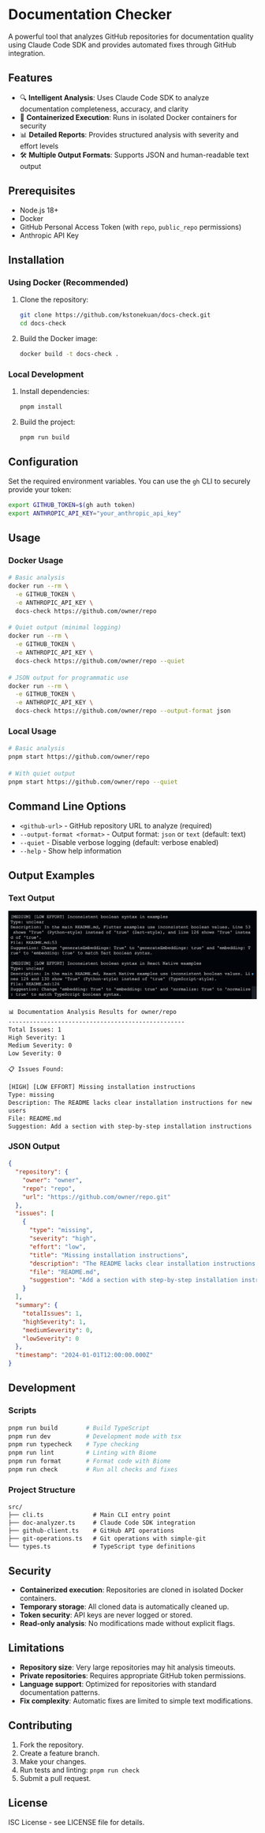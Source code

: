 # Documentation Checker

A powerful tool that analyzes GitHub repositories for documentation quality using Claude Code SDK and provides automated fixes through GitHub integration.

## Features

- 🔍 **Intelligent Analysis**: Uses Claude Code SDK to analyze documentation completeness, accuracy, and clarity
- 🐳 **Containerized Execution**: Runs in isolated Docker containers for security
- 📊 **Detailed Reports**: Provides structured analysis with severity and effort levels
- 🛠️ **Multiple Output Formats**: Supports JSON and human-readable text output

## Prerequisites

- Node.js 18+
- Docker
- GitHub Personal Access Token (with `repo`, `public_repo` permissions)
- Anthropic API Key

## Installation

### Using Docker (Recommended)

1.  Clone the repository:
    ```bash
    git clone https://github.com/kstonekuan/docs-check.git
    cd docs-check
    ```

2.  Build the Docker image:
    ```bash
    docker build -t docs-check .
    ```

### Local Development

1.  Install dependencies:
    ```bash
    pnpm install
    ```

2.  Build the project:
    ```bash
    pnpm run build
    ```

## Configuration

Set the required environment variables. You can use the `gh` CLI to securely provide your token:

```bash
export GITHUB_TOKEN=$(gh auth token)
export ANTHROPIC_API_KEY="your_anthropic_api_key"
```

## Usage

### Docker Usage

```bash
# Basic analysis
docker run --rm \
  -e GITHUB_TOKEN \
  -e ANTHROPIC_API_KEY \
  docs-check https://github.com/owner/repo

# Quiet output (minimal logging)
docker run --rm \
  -e GITHUB_TOKEN \
  -e ANTHROPIC_API_KEY \
  docs-check https://github.com/owner/repo --quiet

# JSON output for programmatic use
docker run --rm \
  -e GITHUB_TOKEN \
  -e ANTHROPIC_API_KEY \
  docs-check https://github.com/owner/repo --output-format json
```

### Local Usage

```bash
# Basic analysis
pnpm start https://github.com/owner/repo

# With quiet output
pnpm start https://github.com/owner/repo --quiet
```

## Command Line Options

-   `<github-url>` - GitHub repository URL to analyze (required)
-   `--output-format <format>` - Output format: `json` or `text` (default: text)
-   `--quiet` - Disable verbose logging (default: verbose enabled)
-   `--help` - Show help information

## Output Examples

### Text Output

![Example output showing documentation issues found](images/docs-check-output-text.png)

```
📊 Documentation Analysis Results for owner/repo
--------------------------------------------------
Total Issues: 1
High Severity: 1
Medium Severity: 0
Low Severity: 0

📋 Issues Found:

[HIGH] [LOW EFFORT] Missing installation instructions
Type: missing
Description: The README lacks clear installation instructions for new users
File: README.md
Suggestion: Add a section with step-by-step installation instructions
```

### JSON Output

```json
{
  "repository": {
    "owner": "owner",
    "repo": "repo",
    "url": "https://github.com/owner/repo.git"
  },
  "issues": [
    {
      "type": "missing",
      "severity": "high",
      "effort": "low",
      "title": "Missing installation instructions",
      "description": "The README lacks clear installation instructions for new users",
      "file": "README.md",
      "suggestion": "Add a section with step-by-step installation instructions"
    }
  ],
  "summary": {
    "totalIssues": 1,
    "highSeverity": 1,
    "mediumSeverity": 0,
    "lowSeverity": 0
  },
  "timestamp": "2024-01-01T12:00:00.000Z"
}
```

## Development

### Scripts

```bash
pnpm run build        # Build TypeScript
pnpm run dev          # Development mode with tsx
pnpm run typecheck    # Type checking
pnpm run lint         # Linting with Biome
pnpm run format       # Format code with Biome
pnpm run check        # Run all checks and fixes
```

### Project Structure

```
src/
├── cli.ts              # Main CLI entry point
├── doc-analyzer.ts     # Claude Code SDK integration
├── github-client.ts    # GitHub API operations
├── git-operations.ts   # Git operations with simple-git
└── types.ts            # TypeScript type definitions
```

## Security

-   **Containerized execution**: Repositories are cloned in isolated Docker containers.
-   **Temporary storage**: All cloned data is automatically cleaned up.
-   **Token security**: API keys are never logged or stored.
-   **Read-only analysis**: No modifications made without explicit flags.

## Limitations

-   **Repository size**: Very large repositories may hit analysis timeouts.
-   **Private repositories**: Requires appropriate GitHub token permissions.
-   **Language support**: Optimized for repositories with standard documentation patterns.
-   **Fix complexity**: Automatic fixes are limited to simple text modifications.

## Contributing

1.  Fork the repository.
2.  Create a feature branch.
3.  Make your changes.
4.  Run tests and linting: `pnpm run check`
5.  Submit a pull request.

## License

ISC License - see LICENSE file for details.
